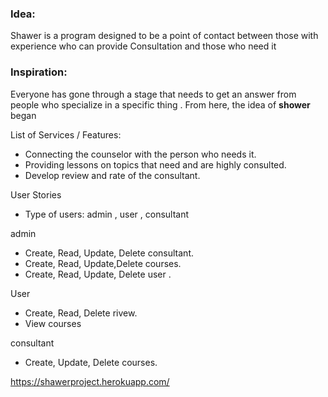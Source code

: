### Idea:

Shawer is a program designed to be a point of contact between those with experience who can provide Consultation and those who need it

### Inspiration:

Everyone has gone through a stage that needs to get an answer from people who specialize in a specific thing . From here, the idea of **shower** began

List of Services / Features:

- Connecting the counselor with the person who needs it.
- Providing lessons on topics that need and are highly consulted.
- Develop review and rate of the consultant.

User Stories
- Type of users: admin , user , consultant

admin
- Create, Read, Update, Delete consultant.
- Create, Read, Update,Delete courses.
- Create, Read, Update, Delete user .

User
- Create, Read, Delete rivew.
- View courses

consultant
- Create, Update, Delete courses.

https://shawerproject.herokuapp.com/
